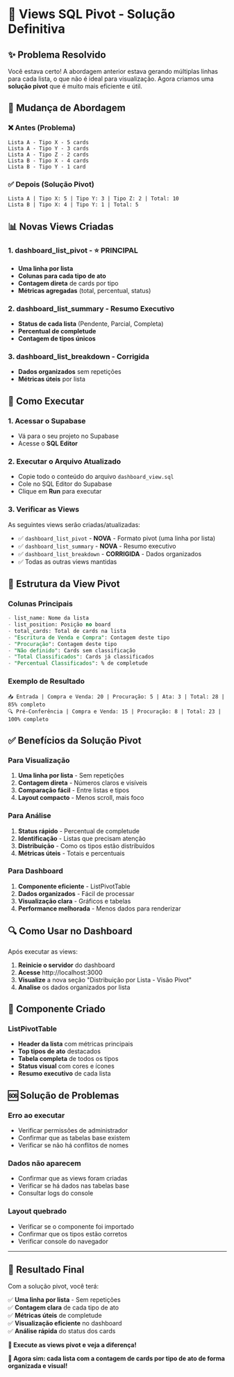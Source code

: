 # 🚀 Views SQL Pivot - Solução Definitiva

## ✨ **Problema Resolvido**

Você estava certo! A abordagem anterior estava gerando múltiplas linhas para cada lista, o que não é ideal para visualização. Agora criamos uma **solução pivot** que é muito mais eficiente e útil.

## 🔄 **Mudança de Abordagem**

### ❌ **Antes (Problema)**
```
Lista A - Tipo X - 5 cards
Lista A - Tipo Y - 3 cards  
Lista A - Tipo Z - 2 cards
Lista B - Tipo X - 4 cards
Lista B - Tipo Y - 1 card
```

### ✅ **Depois (Solução Pivot)**
```
Lista A | Tipo X: 5 | Tipo Y: 3 | Tipo Z: 2 | Total: 10
Lista B | Tipo X: 4 | Tipo Y: 1 | Total: 5
```

## 📊 **Novas Views Criadas**

### 1. **dashboard_list_pivot** - ⭐ PRINCIPAL
- **Uma linha por lista**
- **Colunas para cada tipo de ato**
- **Contagem direta** de cards por tipo
- **Métricas agregadas** (total, percentual, status)

### 2. **dashboard_list_summary** - Resumo Executivo
- **Status de cada lista** (Pendente, Parcial, Completa)
- **Percentual de completude**
- **Contagem de tipos únicos**

### 3. **dashboard_list_breakdown** - Corrigida
- **Dados organizados** sem repetições
- **Métricas úteis** por lista

## 🚀 **Como Executar**

### **1. Acessar o Supabase**
- Vá para o seu projeto no Supabase
- Acesse o **SQL Editor**

### **2. Executar o Arquivo Atualizado**
- Copie todo o conteúdo do arquivo `dashboard_view.sql`
- Cole no SQL Editor do Supabase
- Clique em **Run** para executar

### **3. Verificar as Views**
As seguintes views serão criadas/atualizadas:

- ✅ `dashboard_list_pivot` - **NOVA** - Formato pivot (uma linha por lista)
- ✅ `dashboard_list_summary` - **NOVA** - Resumo executivo
- ✅ `dashboard_list_breakdown` - **CORRIGIDA** - Dados organizados
- ✅ Todas as outras views mantidas

## 🎯 **Estrutura da View Pivot**

### **Colunas Principais**
```sql
- list_name: Nome da lista
- list_position: Posição no board
- total_cards: Total de cards na lista
- "Escritura de Venda e Compra": Contagem deste tipo
- "Procuração": Contagem deste tipo
- "Não definido": Cards sem classificação
- "Total Classificados": Cards já classificados
- "Percentual Classificados": % de completude
```

### **Exemplo de Resultado**
```
📥 Entrada | Compra e Venda: 20 | Procuração: 5 | Ata: 3 | Total: 28 | 85% completo
🔍 Pré-Conferência | Compra e Venda: 15 | Procuração: 8 | Total: 23 | 100% completo
```

## ✅ **Benefícios da Solução Pivot**

### **Para Visualização**
1. **Uma linha por lista** - Sem repetições
2. **Contagem direta** - Números claros e visíveis
3. **Comparação fácil** - Entre listas e tipos
4. **Layout compacto** - Menos scroll, mais foco

### **Para Análise**
1. **Status rápido** - Percentual de completude
2. **Identificação** - Listas que precisam atenção
3. **Distribuição** - Como os tipos estão distribuídos
4. **Métricas úteis** - Totais e percentuais

### **Para Dashboard**
1. **Componente eficiente** - ListPivotTable
2. **Dados organizados** - Fácil de processar
3. **Visualização clara** - Gráficos e tabelas
4. **Performance melhorada** - Menos dados para renderizar

## 🔍 **Como Usar no Dashboard**

Após executar as views:

1. **Reinicie o servidor** do dashboard
2. **Acesse** http://localhost:3000
3. **Visualize** a nova seção "Distribuição por Lista - Visão Pivot"
4. **Analise** os dados organizados por lista

## 🎨 **Componente Criado**

### **ListPivotTable**
- **Header da lista** com métricas principais
- **Top tipos de ato** destacados
- **Tabela completa** de todos os tipos
- **Status visual** com cores e ícones
- **Resumo executivo** de cada lista

## 🆘 **Solução de Problemas**

### **Erro ao executar**
- Verificar permissões de administrador
- Confirmar que as tabelas base existem
- Verificar se não há conflitos de nomes

### **Dados não aparecem**
- Confirmar que as views foram criadas
- Verificar se há dados nas tabelas base
- Consultar logs do console

### **Layout quebrado**
- Verificar se o componente foi importado
- Confirmar que os tipos estão corretos
- Verificar console do navegador

---

## 🎊 **Resultado Final**

Com a solução pivot, você terá:

✅ **Uma linha por lista** - Sem repetições  
✅ **Contagem clara** de cada tipo de ato  
✅ **Métricas úteis** de completude  
✅ **Visualização eficiente** no dashboard  
✅ **Análise rápida** do status dos cards  

**🚀 Execute as views pivot e veja a diferença!**

**🎯 Agora sim: cada lista com a contagem de cards por tipo de ato de forma organizada e visual!**
